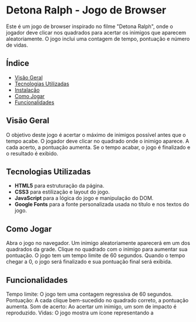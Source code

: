 # Detona Ralph - Jogo de Browser

Este é um jogo de browser inspirado no filme "Detona Ralph", onde o jogador deve clicar nos quadrados para acertar os inimigos que aparecem aleatoriamente. O jogo inclui uma contagem de tempo, pontuação e número de vidas.

## Índice

- [Visão Geral](#visão-geral)
- [Tecnologias Utilizadas](#tecnologias-utilizadas)
- [Instalação](#instalação)
- [Como Jogar](#como-jogar)
- [Funcionalidades](#funcionalidades)

## Visão Geral

O objetivo deste jogo é acertar o máximo de inimigos possível antes que o tempo acabe. O jogador deve clicar no quadrado onde o inimigo aparece. A cada acerto, a pontuação aumenta. Se o tempo acabar, o jogo é finalizado e o resultado é exibido.

## Tecnologias Utilizadas

- **HTML5** para estruturação da página.
- **CSS3** para estilização e layout do jogo.
- **JavaScript** para a lógica do jogo e manipulação do DOM.
- **Google Fonts** para a fonte personalizada usada no título e nos textos do jogo.

## Como Jogar

Abra o jogo no navegador.
Um inimigo aleatoriamente aparecerá em um dos quadrados da grade.
Clique no quadrado com o inimigo para aumentar sua pontuação.
O jogo tem um tempo limite de 60 segundos. Quando o tempo chegar a 0, o jogo será finalizado e sua pontuação final será exibida.

## Funcionalidades

Tempo limite: O jogo tem uma contagem regressiva de 60 segundos.
Pontuação: A cada clique bem-sucedido no quadrado correto, a pontuação aumenta.
Som de acerto: Ao acertar um inimigo, um som de impacto é reproduzido.
Vidas: O jogo mostra um ícone representando a
